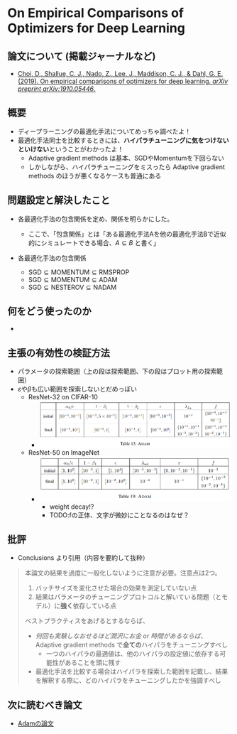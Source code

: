 # On Empirical Comparisons of Optimizers for Deep Learning

## 論文について (掲載ジャーナルなど)
- [Choi, D., Shallue, C. J., Nado, Z., Lee, J., Maddison, C. J., &  Dahl, G. E. (2019). On empirical comparisons of optimizers for deep  learning. *arXiv preprint arXiv:1910.05446*.](https://arxiv.org/pdf/1910.05446.pdf)

## 概要
- ディープラーニングの最適化手法についてめっちゃ調べたよ！
- 最適化手法同士を比較するときには、**ハイパラチューニングに気をつけないといけない**ということがわかったよ！
  - Adaptive gradient methods は基本、SGDやMomentumを下回らない
  - しかしながら、ハイパラチューニングをミスったら Adaptive gradient methods のほうが悪くなるケースも普通にある


## 問題設定と解決したこと
- 各最適化手法の包含関係を定め、関係を明らかにした。
  - ここで、「包含関係」とは「ある最適化手法Aを他の最適化手法Bで近似的にシミュレートできる場合、$A\subseteq B$ と書く」

- 各最適化手法の包含関係
  - $\text{SGD} \subseteq \text{MOMENTUM} \subseteq \text{RMSPROP}$
  - $\text{SGD} \subseteq \text{MOMENTUM} \subseteq \text{ADAM}$
  - $\text{SGD} \subseteq \text{NESTEROV} \subseteq \text{NADAM}$


## 何をどう使ったのか
-

## 主張の有効性の検証方法
- パラメータの探索範囲（上の段は探索範囲、下の段はプロット用の探索範囲）
- $\varepsilon$や$\beta$も広い範囲を探索しないとだめっぽい
  - ResNet-32 on CIFAR-10
    - ![ResNet-32 on CIFAR-10 searchspace](picture/ResNet-32%20on%20CIFAR-10%20searchspace.png)
  - ResNet-50 on ImageNet
    - ![ResNet-50 on ImageNet search space](picture/ResNet-50%20on%20ImageNet%20search%20space.png)
      - weight decay!?
      - TODO:fの正体、文字が微妙にことなるのはなぜ？

## 批評
- Conclusions より引用（内容を要約して抜粋）

> 本論文の結果を過度に一般化しないように注意が必要。注意点は2つ。
>
> 1. バッチサイズを変化させた場合の効果を測定していない点
> 2. 結果はパラメータのチューニングプロトコルと解いている問題（とモデル）に**強く**依存している点
>
> ベストプラクティスをあげるとするならば、
>
> - *何回も実験しなおせるほど潤沢にお金 or 時間があるならば*、Adaptive gradient methods で**全ての**ハイパラをチューニングすべし
>   - 一つのハイパラの最適値は、他のハイパラの設定値に依存する可能性があることを頭に残す
> - 最適化手法を比較する場合はハイパラを探索した範囲を記載し、結果を解釈する際に、どのハイパラをチューニングしたかを強調すべし

## 次に読むべき論文
- [Adamの論文](https://arxiv.org/abs/1412.6980)
